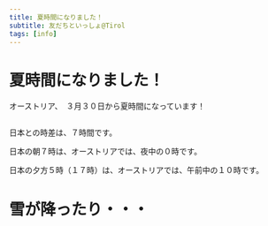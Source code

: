 ```yaml
---
title: 夏時間になりました！
subtitle: 友だちといっしょ@Tirol
tags: [info]
---
```


# 夏時間になりました！

オーストリア、　３月３０日から夏時間になっています！

![]()

日本との時差は、７時間です。

日本の朝７時は、オーストリアでは、夜中の０時です。

日本の夕方５時（１７時）は、オーストリアでは、午前中の１０時です。


# 雪が降ったり・・・
